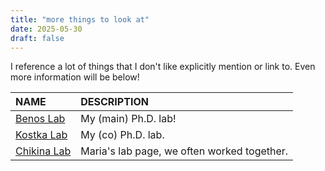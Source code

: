 ```yaml
---
title: "more things to look at"
date: 2025-05-30
draft: false
---
```


I reference a lot of things that I don't like explicitly mention or link to. Even more information will be below!

|NAME|DESCRIPTION|
| :--- | :---    |
[Benos Lab](https://benos.epidemiology.phhp.ufl.edu/)| My (main) Ph.D. lab! |
[Kostka Lab](https://www.kostkalab.net/)| My (co) Ph.D. lab. |
[Chikina Lab](https://chikinalab.org/)| Maria's lab page, we often worked together.|
